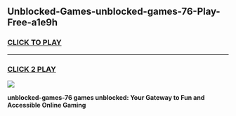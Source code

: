 
## Unblocked-Games-unblocked-games-76-Play-Free-a1e9h
<h3>
<a href="https://premium76.site?title=unblocked-games-76&ref=10A">CLICK TO PLAY</a></h3>
<hr>

<h3>
<a href="https://premium76.site?title=unblocked-games-76&ref=10A">CLICK 2 PLAY</a>
  
</h3>

<a href="https://premium76.site?title=unblocked-games-76&ref=10A"><img src="https://clearcache.store/games.png"></a>


**unblocked-games-76 games unblocked: Your Gateway to Fun and Accessible Online Gaming**
